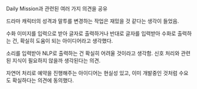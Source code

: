 Daily Mission과 관련된 여러 가지 의견을 공유

드라마 캐릭터의 성격과 말투를 변경하는 작업은 재밌을 것 같다는 생각이 들었음.

수화 이미지를 입력으로 받아 글자로 출력하거나 반대로 글자를 입력받아 수화로 출력하는 건, 확실히 도움이 되는 아이디어라고 생각했다.

소리를 입력받아 NLP로 출력하는 건 확실히 어려울 것이라고 생각함. 신호 처리와 관련된 지식이 필요하지 않을까 생각된다는 의견.

자연어 처리로 예약을 진행해주는 아이디어는 현실성 있고, 이미 개발중인 것처럼 수요도 확실하다는 의견에 동의했다.
